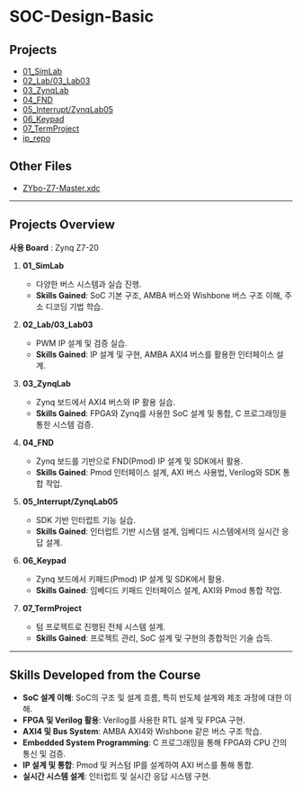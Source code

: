 # SOC-Design-Basic

## Projects

- [01_SimLab](./01_SimLab)
- [02_Lab/03_Lab03](./02_Lab/03_Lab03)
- [03_ZynqLab](./03_ZynqLab)
- [04_FND](./04_FND)
- [05_Interrupt/ZynqLab05](./05_Interrupt/ZynqLab05)
- [06_Keypad](./06_Keypad)
- [07_TermProject](./07_TermProject)
- [ip_repo](./ip_repo)

## Other Files

- [ZYbo-Z7-Master.xdc](./Zybo-Z7-Master.xdc)

---

## Projects Overview

**사용 Board** : Zynq Z7-20  

1. **01_SimLab**  
   - 다양한 버스 시스템과 실습 진행.
   - **Skills Gained**: SoC 기본 구조, AMBA 버스와 Wishbone 버스 구조 이해, 주소 디코딩 기법 학습.

2. **02_Lab/03_Lab03**  
   - PWM IP 설계 및 검증 실습.
   - **Skills Gained**: IP 설계 및 구현, AMBA AXI4 버스를 활용한 인터페이스 설계.

3. **03_ZynqLab**  
   - Zynq 보드에서 AXI4 버스와 IP 활용 실습.
   - **Skills Gained**: FPGA와 Zynq를 사용한 SoC 설계 및 통합, C 프로그래밍을 통한 시스템 검증.

4. **04_FND**  
   - Zynq 보드를 기반으로 FND(Pmod) IP 설계 및 SDK에서 활용.
   - **Skills Gained**: Pmod 인터페이스 설계, AXI 버스 사용법, Verilog와 SDK 통합 작업.

5. **05_Interrupt/ZynqLab05**  
   - SDK 기반 인터럽트 기능 실습.
   - **Skills Gained**: 인터럽트 기반 시스템 설계, 임베디드 시스템에서의 실시간 응답 설계.

6. **06_Keypad**  
   - Zynq 보드에서 키패드(Pmod) IP 설계 및 SDK에서 활용.
   - **Skills Gained**: 임베디드 키패드 인터페이스 설계, AXI와 Pmod 통합 작업.

7. **07_TermProject**  
   - 텀 프로젝트로 진행된 전체 시스템 설계.
   - **Skills Gained**: 프로젝트 관리, SoC 설계 및 구현의 종합적인 기술 습득.

---

## Skills Developed from the Course

- **SoC 설계 이해**: SoC의 구조 및 설계 흐름, 특히 반도체 설계와 제조 과정에 대한 이해.
- **FPGA 및 Verilog 활용**: Verilog를 사용한 RTL 설계 및 FPGA 구현.
- **AXI4 및 Bus System**: AMBA AXI4와 Wishbone 같은 버스 구조 학습.
- **Embedded System Programming**: C 프로그래밍을 통해 FPGA와 CPU 간의 통신 및 검증.
- **IP 설계 및 통합**: Pmod 및 커스텀 IP를 설계하여 AXI 버스를 통해 통합.
- **실시간 시스템 설계**: 인터럽트 및 실시간 응답 시스템 구현.


